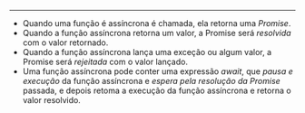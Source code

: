 ___
- Quando uma função é assíncrona é chamada, ela retorna uma *Promise*.
- Quando a função assíncrona retorna um valor, a Promise será *resolvida* com o valor retornado.
- Quando a função assíncrona lança uma exceção ou algum valor, a Promise será *rejeitada* com o valor lançado.
- Uma função assíncrona pode conter uma expressão *await*, que *pausa e execução* da função assíncrona e *espera pela resolução da Promise* passada, e depois retoma a execução da função assíncrona e retorna o valor resolvido.